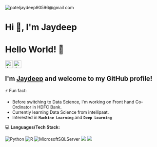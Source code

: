 ![pateljaydeep90596@gmail com](https://user-images.githubusercontent.com/106006755/220545239-d6a98c73-725a-4716-b2ee-1fb70d9aa7e4.gif)

# Hi 👋, I'm Jaydeep 

# Hello World! 👋


<a href="https://www.linkedin.com/in/9596-jaydeep-patel/">
  <img align="left" alt="Jaydeep's Linkedin" width="25px" src="https://cdn.jsdelivr.net/npm/simple-icons@v3/icons/linkedin.svg" />
</a>
<a href="https://github.com/Jaydeep9596">
  <img align="left" alt="Jaydeep's Github" width="25px" src="https://cdn.jsdelivr.net/npm/simple-icons@v3/icons/github.svg" />
</a>
<br />

## I'm [**Jaydeep**](https://www.linkedin.com/in/9596-jaydeep-patel/) and welcome to my GitHub profile!

⚡ Fun fact:

- Before switching to Data Science, I'm working on Front hand Co-Ordinator in HDFC Bank.
- Currently learning Data Science from intellipaat.
- Interested in  **`Machine Learning`** and **`Deep Learning`**
 
💻  **Languages/Tech Stack:** 

![Python](https://img.shields.io/badge/python-3670A0?style=for-the-badge&logo=python&logoColor=ffdd54) ![R](https://img.shields.io/badge/r-%23276DC3.svg?style=for-the-badge&logo=r&logoColor=white) ![MicrosoftSQLServer](https://img.shields.io/badge/Microsoft%20SQL%20Sever-CC2927?style=for-the-badge&logo=microsoft%20sql%20server&logoColor=white)  <img src="https://img.shields.io/badge/PowerBI-F2C811?style=for-the-badge&logo=Power%20BI&logoColor=white">  <img src="https://img.shields.io/badge/Jupyter-F37626.svg?&style=for-the-badge&logo=Jupyter&logoColor=white">  


